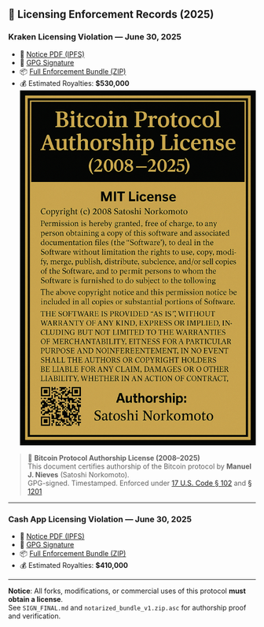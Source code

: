 ## 📁 Licensing Enforcement Records (2025)

### Kraken Licensing Violation — June 30, 2025
- 📄 [Notice PDF (IPFS)](https://ipfs.io/ipfs/QmdZCEMBR6BVQDPV367jRuGxKy1AkEmrYvLyB84e4hVApc)
- 🔏 [GPG Signature](https://ipfs.io/ipfs/QmaiiCt2oUdkPMp2nuwBkQsVEiRrzYy6QqUGhXoJmxYHrh)
- 📦 [Full Enforcement Bundle (ZIP)](https://ipfs.io/ipfs/Qmau99LwZLWcgoaeE8ipvt6Pqix264D17UrztYp76kmkYE)
- 💰 Estimated Royalties: **$530,000**  
  ![Bitcoin Authorship License](Bitcoin_Protocol_Authorship_License_2008-2025_SatoshiNorkomoto.png)   
> 📜 **Bitcoin Protocol Authorship License (2008–2025)**  
> This document certifies authorship of the Bitcoin protocol by **Manuel J. Nieves** (Satoshi Norkomoto).  
> GPG-signed. Timestamped. Enforced under [17 U.S. Code § 102](https://www.law.cornell.edu/uscode/text/17/102) and [§ 1201](https://www.law.cornell.edu/uscode/text/17/1201)

---

### Cash App Licensing Violation — June 30, 2025
- 📄 [Notice PDF (IPFS)](https://ipfs.io/ipfs/QmPVbr1zHgYLZp8TMioHBidQ3WLFNoU298wruMhdZSEDTh)
- 🔏 [GPG Signature](https://ipfs.io/ipfs/Qmcao8gzg6cfcpbwojMC8n75LhiN9n5sLQkhpXVV9rcNJY)
- 📦 [Full Enforcement Bundle (ZIP)](https://ipfs.io/ipfs/QmPVbr1zHgYLZp8TMioHBidQ3WLFNoU298wruMhdZSEDTh)
- 💰 Estimated Royalties: **$410,000**

---

**Notice**: All forks, modifications, or commercial uses of this protocol **must obtain a license**.  
See `SIGN_FINAL.md` and `notarized_bundle_v1.zip.asc` for authorship proof and verification.
